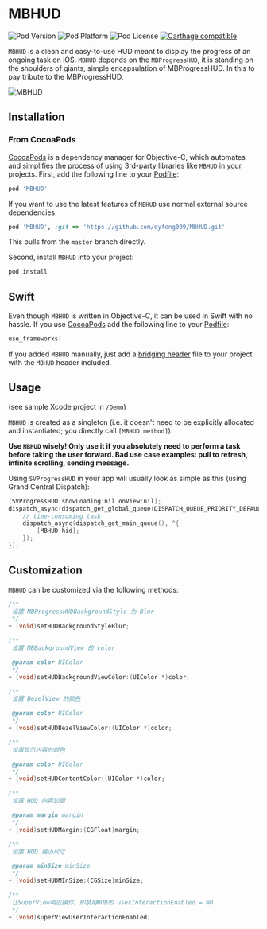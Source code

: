 # MBHUD

![Pod Version](https://img.shields.io/cocoapods/v/MBHUD.svg?style=flat)
![Pod Platform](https://img.shields.io/cocoapods/p/MBHUD.svg?style=flat)
![Pod License](https://img.shields.io/cocoapods/l/MBHUD.svg?style=flat)
[![Carthage compatible](https://img.shields.io/badge/Carthage-compatible-4BC51D.svg?style=flat)](https://github.com/Carthage/Carthage)

`MBHUD` is a clean and easy-to-use HUD meant to display the progress of an ongoing task on iOS. 
`MBHUD` depends on the `MBProgressHUD`, it is standing on the shoulders of giants, simple encapsulation of MBProgressHUD. 
 In this to pay tribute to the MBProgressHUD.

![MBHUD](https://github.com/qyfeng009/MBHUD/blob/master/MBHUD.gif)

## Installation

### From CocoaPods

[CocoaPods](http://cocoapods.org) is a dependency manager for Objective-C, which automates and simplifies the process of using 3rd-party libraries like `MBHUD` in your projects. First, add the following line to your [Podfile](http://guides.cocoapods.org/using/using-cocoapods.html):

```ruby
pod 'MBHUD'
```
If you want to use the latest features of `MBHUD` use normal external source dependencies.

```ruby
pod 'MBHUD', :git => 'https://github.com/qyfeng009/MBHUD.git'
```

This pulls from the `master` branch directly.

Second, install `MBHUD` into your project:

```ruby
pod install
```

## Swift

Even though `MBHUD` is written in Objective-C, it can be used in Swift with no hassle. If you use [CocoaPods](http://cocoapods.org) add the following line to your [Podfile](http://guides.cocoapods.org/using/using-cocoapods.html):

```ruby
use_frameworks!
```
If you added `MBHUD` manually, just add a [bridging header](https://developer.apple.com/library/content/documentation/Swift/Conceptual/BuildingCocoaApps/MixandMatch.html) file to your project with the `MBHUD` header included. 
## Usage

(see sample Xcode project in `/Demo`)

`MBHUD` is created as a singleton (i.e. it doesn't need to be explicitly allocated and instantiated; you directly call `[MBHUD method]`).

**Use `MBHUD` wisely! Only use it if you absolutely need to perform a task before taking the user forward. Bad use case examples: pull to refresh, infinite scrolling, sending message.**

Using `SVProgressHUD` in your app will usually look as simple as this (using Grand Central Dispatch):
```objective-c
[SVProgressHUD showLoading:nil onView:nil];
dispatch_async(dispatch_get_global_queue(DISPATCH_QUEUE_PRIORITY_DEFAULT, 0), ^{
    // time-consuming task
    dispatch_async(dispatch_get_main_queue(), ^{
        [MBHUD hid];
    });
});
```
## Customization

`MBHUD` can be customized via the following methods:

```objective-c
/**
 设置 MBProgressHUDBackgroundStyle 为 Blur
 */
+ (void)setHUDBackgroundStyleBlur;

/**
 设置 MBBackgroundView 的 color

 @param color UIColor
 */
+ (void)setHUDBackgroundViewColor:(UIColor *)color;

/**
 设置 BezelView 的颜色

 @param color UIColor
 */
+ (void)setHUDBezelViewColor:(UIColor *)color;

/**
 设置显示内容的颜色

 @param color UIColor
 */
+ (void)setHUDContentColor:(UIColor *)color;

/**
 设置 HUD 内容边距

 @param margin margin
 */
+ (void)setHUDMargin:(CGFloat)margin;

/**
 设置 HUD 最小尺寸

 @param minSize minSize
 */
+ (void)setHUDMInSize:(CGSize)minSize;

/**
 让SuperView响应操作，即禁用HUD的 userInteractionEnabled = NO
 */
+ (void)superViewUserInteractionEnabled;

```
